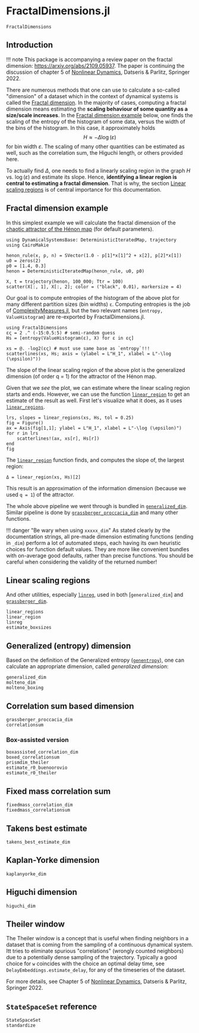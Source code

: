 # FractalDimensions.jl

```@docs
FractalDimensions
```

## Introduction

!!! note
    This package is accompanying a review paper on the fractal dimension: <https://arxiv.org/abs/2109.05937>. The paper is continuing the discussion of chapter 5 of [Nonlinear Dynamics](https://link.springer.com/book/10.1007/978-3-030-91032-7), Datseris & Parlitz, Springer 2022.


There are numerous methods that one can use to calculate a so-called "dimension" of a dataset which in the context of dynamical systems is called the [Fractal dimension](https://en.wikipedia.org/wiki/Fractal_dimension).
In the majority of cases, computing a fractal dimension means estimating the **scaling behaviour of some quantity as a size/scale increases**. In the [Fractal dimension example](@ref) below, one finds the scaling of the entropy of the histogram of some data, versus the width of the bins of the histogram. In this case, it approximately holds
$$
H \approx -\Delta\log(\varepsilon)
$$
for bin width $\varepsilon$. The scaling of many other quantities can be estimated as well, such as the correlation sum, the Higuchi length, or others provided here.

To actually find $\Delta$, one needs to find a linearly scaling region in the graph $H$ vs. $\log(\varepsilon)$ and estimate its slope. Hence, **identifying a linear region is central to estimating a fractal dimension**. That is why, the section [Linear scaling regions](@ref) is of central importance for this documentation.


## Fractal dimension example

In this simplest example we will calculate the fractal dimension of the [chaotic attractor of the Hénon map](https://en.wikipedia.org/wiki/H%C3%A9non_map) (for default parameters).

```@example MAIN
using DynamicalSystemsBase: DeterministicIteratedMap, trajectory
using CairoMakie

henon_rule(x, p, n) = SVector(1.0 - p[1]*x[1]^2 + x[2], p[2]*x[1])
u0 = zeros(2)
p0 = [1.4, 0.3]
henon = DeterministicIteratedMap(henon_rule, u0, p0)

X, t = trajectory(henon, 100_000; Ttr = 100)
scatter(X[:, 1], X[:, 2]; color = ("black", 0.01), markersize = 4)
```

Our goal is to compute entropies of the histogram of the above plot for many different partition sizes (bin widths) `ε`. Computing entropies is the job of [ComplexityMeasures.jl](https://github.com/JuliaDynamics/ComplexityMeasures.jl), but the two relevant names (`entropy, ValueHistogram`) are re-exported by FractalDimensions.jl.
```@example MAIN
using FractalDimensions
ες = 2 .^ (-15:0.5:5) # semi-random guess
Hs = [entropy(ValueHistogram(ε), X) for ε in ες]
```

```@example MAIN
xs = @. -log2(ες) # must use same base as `entropy`!!!
scatterlines(xs, Hs; axis = (ylabel = L"H_1", xlabel = L"-\log (\epsilon)"))
```

The slope of the linear scaling region of the above plot is the generalized dimension (of order q = 1) for the attractor of the Hénon map.

Given that we _see_ the plot, we can estimate where the linear scaling region starts and ends. However, we can use the function [`linear_region`](@ref) to get an estimate of the result as well. First let's visualize what it does, as it uses [`linear_regions`](@ref).

```@example MAIN
lrs, slopes = linear_regions(xs, Hs, tol = 0.25)
fig = Figure()
ax = Axis(fig[1,1]; ylabel = L"H_1", xlabel = L"-\log (\epsilon)")
for r in lrs
    scatterlines!(ax, xs[r], Hs[r])
end
fig
```

The [`linear_region`](@ref) function finds, and computes the slope of, the largest region:

```@example MAIN
Δ = linear_region(xs, Hs)[2]
```
This result is an approximation of the information dimension (because we used `q = 1`) of the attractor.

The whole above pipeline we went through is bundled in [`generalized_dim`](@ref). Similar pipeline is done by [`grassberger_proccacia_dim`](@ref) and many other functions.

!!! danger "Be wary when using `xxxxx_dim`"
    As stated clearly by the documentation strings, all pre-made dimension estimating functions (ending in `_dim`) perform a lot of automated steps, each having its own heuristic choices for function default values.
    They are more like convenient bundles with on-average good defaults, rather than precise functions. You should be careful
    when considering the validity of the returned number!

## Linear scaling regions

And other utilities, especially [`linreg`](@ref), used in both [`generalized_dim`] and [`grassberger_dim`](@ref).
```@docs
linear_regions
linear_region
linreg
estimate_boxsizes
```

## Generalized (entropy) dimension
Based on the definition of the Generalized entropy ([`genentropy`](@ref)), one can calculate an appropriate dimension, called *generalized dimension*:
```@docs
generalized_dim
molteno_dim
molteno_boxing
```

## Correlation sum based dimension
```@docs
grassberger_proccacia_dim
correlationsum
```

### Box-assisted version
```@docs
boxassisted_correlation_dim
boxed_correlationsum
prismdim_theiler
estimate_r0_buenoorovio
estimate_r0_theiler
```

## Fixed mass correlation sum
```@docs
fixedmass_correlation_dim
fixedmass_correlationsum
```

## Takens best estimate
```@docs
takens_best_estimate_dim
```

## Kaplan-Yorke dimension
```@docs
kaplanyorke_dim
```

## Higuchi dimension
```@docs
higuchi_dim
```

## Theiler window

The Theiler window is a concept that is useful when finding neighbors in a dataset that is coming from the sampling of a continuous dynamical system.
Itt tries to eliminate spurious "correlations" (wrongly counted neighbors) due to a potentially dense sampling of the trajectory. Typically a good choice for `w` coincides with the choice an optimal delay time, see `DelayEmbeddings.estimate_delay`, for any of the timeseries of the dataset.

For more details, see Chapter 5 of [Nonlinear Dynamics](https://link.springer.com/book/10.1007/978-3-030-91032-7), Datseris & Parlitz, Springer 2022.

## `StateSpaceSet` reference

```@docs
StateSpaceSet
standardize
```